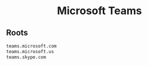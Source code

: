 


<h1 align="center">Microsoft Teams</h1>  


## Roots


```html
teams.microsoft.com
teams.microsoft.us
teams.skype.com
```  

